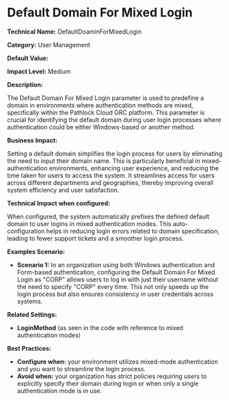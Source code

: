 # Default Domain For Mixed Login

**Technical Name:** DefaultDoaminForMixedLogin

**Category:** User Management

**Default Value:** 

**Impact Level:** Medium

**Description:**

The Default Domain For Mixed Login parameter is used to predefine a domain in environments where authentication methods are mixed, specifically within the Pathlock Cloud GRC platform. This parameter is crucial for identifying the default domain during user login processes where authentication could be either Windows-based or another method.

**Business Impact:**

Setting a default domain simplifies the login process for users by eliminating the need to input their domain name. This is particularly beneficial in mixed-authentication environments, enhancing user experience, and reducing the time taken for users to access the system. It streamlines access for users across different departments and geographies, thereby improving overall system efficiency and user satisfaction.

**Technical Impact when configured:**

When configured, the system automatically prefixes the defined default domain to user logins in mixed authentication modes. This auto-configuration helps in reducing login errors related to domain specification, leading to fewer support tickets and a smoother login process.

**Examples Scenario:**

- **Scenario 1:** In an organization using both Windows authentication and Form-based authentication, configuring the Default Domain For Mixed Login as "CORP" allows users to log in with just their username without the need to specify "CORP\" every time. This not only speeds up the login process but also ensures consistency in user credentials across systems.

**Related Settings:** 

- **LoginMethod** (as seen in the code with reference to mixed authentication modes)

**Best Practices:** 

- **Configure when:** your environment utilizes mixed-mode authentication and you want to streamline the login process.
- **Avoid when:** your organization has strict policies requiring users to explicitly specify their domain during login or when only a single authentication mode is in use.